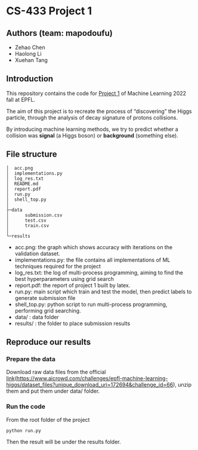 # CS-433 Project 1
## Authors (team: mapodoufu)
- Zehao Chen
- Haolong Li
- Xuehan Tang

## Introduction
This repository contains the code for  [Project 1](https://www.aicrowd.com/challenges/epfl-machine-learning-higgs) of Machine Learning 2022 fall at EPFL.

The aim of this project is to recreate the process of “discovering” the Higgs particle, through the analysis of decay signature of protons collisions.

By introducing machine learning methods, we try to predict whether a collision was **signal** (a Higgs boson) or **background** (something else).

## File structure
```
│  acc.png
│  implementations.py
│  log_res.txt
│  README.md
│  report.pdf
│  run.py
│  shell_top.py
│
├─data
│      submission.csv
│      test.csv
│      train.csv
│
└─results
```
- acc.png: the graph which shows accuracy with iterations on the validation dataset.
- implementations.py: the file contains all implementations of ML techniques required for the project
- log_res.txt: the log of multi-process programming, aiming to find the best hyperparameters using grid search
- report.pdf: the report of project 1 built by latex.
- run.py: main script which train and test the model, then predict labels to generate submission file
- shell_top.py: python script to run multi-process programming, performing grid searching.
- data/ : data folder
- results/ : the folder to place submission results
## Reproduce our results

### Prepare the data
Download raw data files from the official [link]([link](https://www.aicrowd.com/challenges/epfl-machine-learning-higgs/dataset_files?unique_download_uri=172694&challenge_id=66))(https://www.aicrowd.com/challenges/epfl-machine-learning-higgs/dataset_files?unique_download_uri=172694&challenge_id=66), unzip them and put them under data/ folder.

### Run the code
From the root folder of the project

```shell
python run.py
```

Then the result will be under the results folder.
